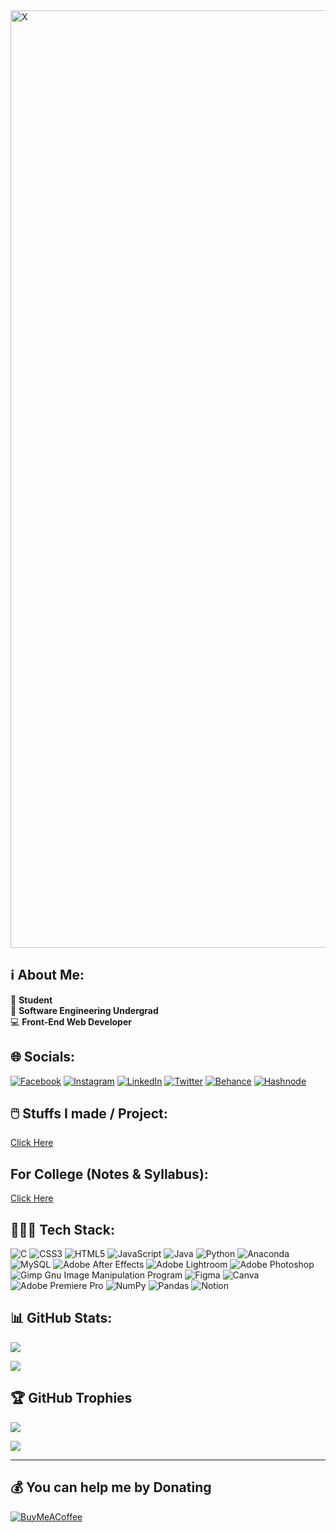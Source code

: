 <img width="1500" alt="X" src="https://github.com/therandomuser03/therandomuser03/assets/94695669/1a587e42-d587-4d73-ae24-4c5258016a68">




## ℹ️ About Me:
👔 <b>Student</b><br>🌱 <b>Software Engineering Undergrad</b><br>💻 <b>Front-End Web Developer</b><br>



## 🌐 Socials:
[![Facebook](https://img.shields.io/badge/Facebook-%231877F2.svg?logo=Facebook&logoColor=white)](https://facebook.com/therandomuser03) [![Instagram](https://img.shields.io/badge/Instagram-%23E4405F.svg?logo=Instagram&logoColor=white)](https://instagram.com/therandomuser_03) [![LinkedIn](https://img.shields.io/badge/LinkedIn-%230077B5.svg?logo=linkedin&logoColor=white)](https://linkedin.com/in/therandomuser03) [![Twitter](https://img.shields.io/badge/Twitter-%231DA1F2.svg?logo=Twitter&logoColor=white)](https://twitter.com/TheRandomUser03) [![Behance](https://img.shields.io/badge/Behance-1769ff?logo=behance&logoColor=white)](https://behance.net/TheRandomUser03) [![Hashnode](https://img.shields.io/badge/Hashnode-2962FF?logo=hashnode&logoColor=white)](https://hashnode.com/@therandomuser03) 


## 🖱️ Stuffs I made / Project:
[Click Here](https://github.com/therandomuser03/therandomuser03/tree/main/Projects)


## For College (Notes & Syllabus):
[Click Here](https://github.com/therandomuser03/sem5-notes/tree/main)


## 👨🏻‍💻 Tech Stack:
![C](https://img.shields.io/badge/c-%2300599C.svg?style=flat&logo=c&logoColor=white) ![CSS3](https://img.shields.io/badge/css3-%231572B6.svg?style=flat&logo=css3&logoColor=white) ![HTML5](https://img.shields.io/badge/html5-%23E34F26.svg?style=flat&logo=html5&logoColor=white) ![JavaScript](https://img.shields.io/badge/javascript-%23323330.svg?style=flat&logo=javascript&logoColor=%23F7DF1E) ![Java](https://img.shields.io/badge/java-%23ED8B00.svg?style=flat&logo=java&logoColor=white) ![Python](https://img.shields.io/badge/python-3670A0?style=flat&logo=python&logoColor=ffdd54) ![Anaconda](https://img.shields.io/badge/Anaconda-%2344A833.svg?style=flat&logo=anaconda&logoColor=white) ![MySQL](https://img.shields.io/badge/mysql-%2300f.svg?style=flat&logo=mysql&logoColor=white) ![Adobe After Effects](https://img.shields.io/badge/Adobe%20After%20Effects-9999FF.svg?style=flat&logo=Adobe%20After%20Effects&logoColor=white) ![Adobe Lightroom](https://img.shields.io/badge/Adobe%20Lightroom-31A8FF.svg?style=flat&logo=Adobe%20Lightroom&logoColor=white) ![Adobe Photoshop](https://img.shields.io/badge/adobephotoshop-%2331A8FF.svg?style=flat&logo=adobephotoshop&logoColor=white) ![Gimp Gnu Image Manipulation Program](https://img.shields.io/badge/Gimp-657D8B?style=flat&logo=gimp&logoColor=FFFFFF) 	![Figma](https://img.shields.io/badge/figma-%23F24E1E.svg?style=flat&logo=figma&logoColor=white) ![Canva](https://img.shields.io/badge/Canva-%2300C4CC.svg?style=flat&logo=Canva&logoColor=white) ![Adobe Premiere Pro](https://img.shields.io/badge/Adobe%20Premiere%20Pro-9999FF.svg?style=flat&logo=Adobe%20Premiere%20Pro&logoColor=white) ![NumPy](https://img.shields.io/badge/numpy-%23013243.svg?style=flat&logo=numpy&logoColor=white) ![Pandas](https://img.shields.io/badge/pandas-%23150458.svg?style=flat&logo=pandas&logoColor=white) ![Notion](https://img.shields.io/badge/Notion-%23000000.svg?style=flat&logo=notion&logoColor=white)



## 📊 GitHub Stats:

![](https://github-readme-stats.vercel.app/api?username=therandomuser03&show_icons=true&theme=github_dark&hide_border=true&include_all_commits=true&count_private=false)<br/>
<!-- ![](https://github-readme-streak-stats.herokuapp.com/?user=therandomuser03&theme=github_dark&hide_border=true)<br/> -->
![](https://github-readme-stats.vercel.app/api/top-langs/?username=therandomuser03&theme=github_dark&hide_border=true&include_all_commits=true&count_private=true)



## 🏆 GitHub Trophies
![](https://github-profile-trophy.vercel.app/?username=therandomuser03&theme=github_dark&no-frame=true&no-bg=true&margin-w=4)


[![](https://visitcount.itsvg.in/api?id=therandomuser03&icon=1&color=12)](https://visitcount.itsvg.in)

---


  ## 💰 You can help me by Donating
  [![BuyMeACoffee](https://img.shields.io/badge/Buy%20Me%20a%20Coffee-ffdd00?style=flat&logo=buy-me-a-coffee&logoColor=black)](https://buymeacoffee.com/therandomuser03)

